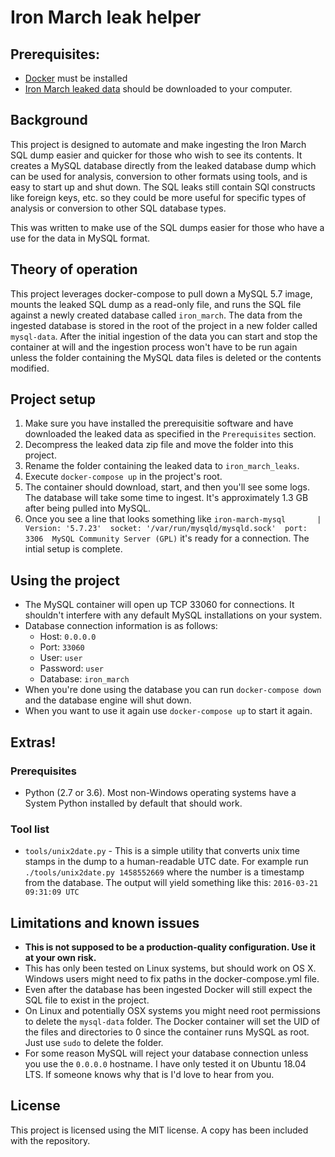 # Iron March leak helper
## Prerequisites:
 - [Docker](https://docs.docker.com/install/) must be installed
 - [Iron March leaked data](https://www.bellingcat.com/resources/how-tos/2019/11/06/massive-white-supremacist-message-board-leak-how-to-access-and-interpret-the-data/) should be downloaded to your computer.

## Background
This project is designed to automate and make ingesting the Iron March SQL dump easier and quicker for those who wish to see its contents. It creates a MySQL database directly from the leaked database dump which can be used for analysis, conversion to other formats using tools, and is easy to start up and shut down. The SQL leaks still contain SQl constructs like foreign keys, etc. so they could be more useful for specific types of analysis or conversion to other SQL database types.

This was written to make use of the SQL dumps easier for those who have a use for the data in MySQL format.

## Theory of operation
This project leverages docker-compose to pull down a MySQL 5.7 image, mounts the leaked SQL dump as a read-only file, and runs the SQL file against a newly created database called `iron_march`. The data from the ingested database is stored in the root of the project in a new folder called `mysql-data`. After the initial ingestion of the data you can start and stop the container at will and the ingestion process won't have to be run again unless the folder containing the MySQL data files is deleted or the contents modified.

## Project setup
1. Make sure you have installed the prerequisitie software and have downloaded the leaked data as specified in the `Prerequisites` section.
2. Decompress the leaked data zip file and move the folder into this project.
3. Rename the folder containing the leaked data to `iron_march_leaks`.
4. Execute `docker-compose up` in the project's root.
5. The container should download, start, and then you'll see some logs. The database will take some time to ingest. It's approximately 1.3 GB after being pulled into MySQL.
6. Once you see a line that looks something like `iron-march-mysql       | Version: '5.7.23'  socket: '/var/run/mysqld/mysqld.sock'  port: 3306  MySQL Community Server (GPL)` it's ready for a connection. The intial setup is complete.

## Using the project
- The MySQL container will open up TCP 33060 for connections. It shouldn't interfere with any default MySQL installations on your system.
- Database connection information is as follows:
    - Host: `0.0.0.0`
    - Port: `33060`
    - User: `user`
    - Password: `user`
    - Database: `iron_march`
- When you're done using the database you can run `docker-compose down` and the database engine will shut down.
- When you want to use it again use `docker-compose up` to start it again.

## Extras!
### Prerequisites
- Python (2.7 or 3.6). Most non-Windows operating systems have a System Python installed by default that should work.

### Tool list
- `tools/unix2date.py` - This is a simple utility that converts unix time stamps in the dump to a human-readable UTC date. For example run `./tools/unix2date.py 1458552669` where the number is a timestamp from the database. The output will yield something like this: `2016-03-21 09:31:09 UTC`

## Limitations and known issues
- **This is not supposed to be a production-quality configuration. Use it at your own risk.**
- This has only been tested on Linux systems, but should work on OS X. Windows users might need to fix paths in the docker-compose.yml file.
- Even after the database has been ingested Docker will still expect the SQL file to exist in the project.
- On Linux and potentially OSX systems you might need root permissions to delete the `mysql-data` folder. The Docker container will set the UID of the files and directories to 0 since the container runs MySQL as root. Just use `sudo` to delete the folder.
- For some reason MySQL will reject your database connection unless you use the `0.0.0.0` hostname. I have only tested it on Ubuntu 18.04 LTS. If someone knows why that is I'd love to hear from you.

## License
This project is licensed using the MIT license. A copy has been included with the repository.
